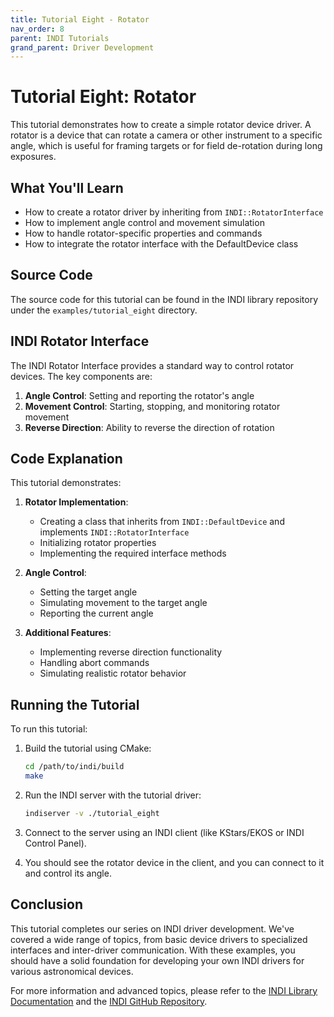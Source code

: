 ```yaml
---
title: Tutorial Eight - Rotator
nav_order: 8
parent: INDI Tutorials
grand_parent: Driver Development
---
```


# Tutorial Eight: Rotator

This tutorial demonstrates how to create a simple rotator device driver. A rotator is a device that can rotate a camera or other instrument to a specific angle, which is useful for framing targets or for field de-rotation during long exposures.

## What You'll Learn

- How to create a rotator driver by inheriting from `INDI::RotatorInterface`
- How to implement angle control and movement simulation
- How to handle rotator-specific properties and commands
- How to integrate the rotator interface with the DefaultDevice class

## Source Code

The source code for this tutorial can be found in the INDI library repository under the `examples/tutorial_eight` directory.

## INDI Rotator Interface

The INDI Rotator Interface provides a standard way to control rotator devices. The key components are:

1. **Angle Control**: Setting and reporting the rotator's angle
2. **Movement Control**: Starting, stopping, and monitoring rotator movement
3. **Reverse Direction**: Ability to reverse the direction of rotation

## Code Explanation

This tutorial demonstrates:

1. **Rotator Implementation**:

   - Creating a class that inherits from `INDI::DefaultDevice` and implements `INDI::RotatorInterface`
   - Initializing rotator properties
   - Implementing the required interface methods

2. **Angle Control**:

   - Setting the target angle
   - Simulating movement to the target angle
   - Reporting the current angle

3. **Additional Features**:
   - Implementing reverse direction functionality
   - Handling abort commands
   - Simulating realistic rotator behavior

## Running the Tutorial

To run this tutorial:

1. Build the tutorial using CMake:

   ```bash
   cd /path/to/indi/build
   make
   ```

2. Run the INDI server with the tutorial driver:

   ```bash
   indiserver -v ./tutorial_eight
   ```

3. Connect to the server using an INDI client (like KStars/EKOS or INDI Control Panel).

4. You should see the rotator device in the client, and you can connect to it and control its angle.

## Conclusion

This tutorial completes our series on INDI driver development. We've covered a wide range of topics, from basic device drivers to specialized interfaces and inter-driver communication. With these examples, you should have a solid foundation for developing your own INDI drivers for various astronomical devices.

For more information and advanced topics, please refer to the [INDI Library Documentation](https://indilib.org/developers/documentation.html) and the [INDI GitHub Repository](https://github.com/indilib/indi).
